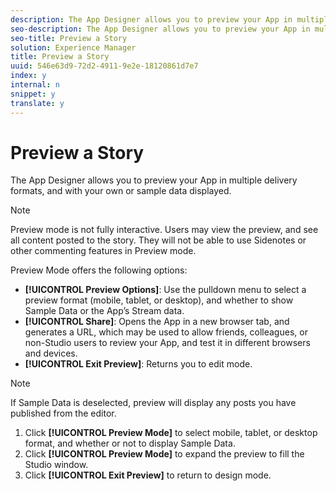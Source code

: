 ```yaml
---
description: The App Designer allows you to preview your App in multiple delivery formats, and with your own or sample data displayed.
seo-description: The App Designer allows you to preview your App in multiple delivery formats, and with your own or sample data displayed.
seo-title: Preview a Story
solution: Experience Manager
title: Preview a Story
uuid: 546e63d9-72d2-4911-9e2e-18120861d7e7
index: y
internal: n
snippet: y
translate: y
---
```


# Preview a Story

The App Designer allows you to preview your App in multiple delivery formats, and with your own or sample data displayed.

>[!NOTE]
>
>Preview mode is not fully interactive. Users may view the preview, and see all content posted to the story. They will not be able to use Sidenotes or other commenting features in Preview mode.

Preview Mode offers the following options:

* **[!UICONTROL Preview Options]**: Use the pulldown menu to select a preview format (mobile, tablet, or desktop), and whether to show Sample Data or the App’s Stream data.
* **[!UICONTROL Share]**: Opens the App in a new browser tab, and generates a URL, which may be used to allow friends, colleagues, or non-Studio users to review your App, and test it in different browsers and devices.
* **[!UICONTROL Exit Preview]**: Returns you to edit mode.

>[!NOTE]
>
>If Sample Data is deselected, preview will display any posts you have published from the editor.

1. Click **[!UICONTROL Preview Mode]** to select mobile, tablet, or desktop format, and whether or not to display Sample Data.
1. Click **[!UICONTROL Preview Mode]** to expand the preview to fill the Studio window.
1. Click **[!UICONTROL Exit Preview]** to return to design mode.
